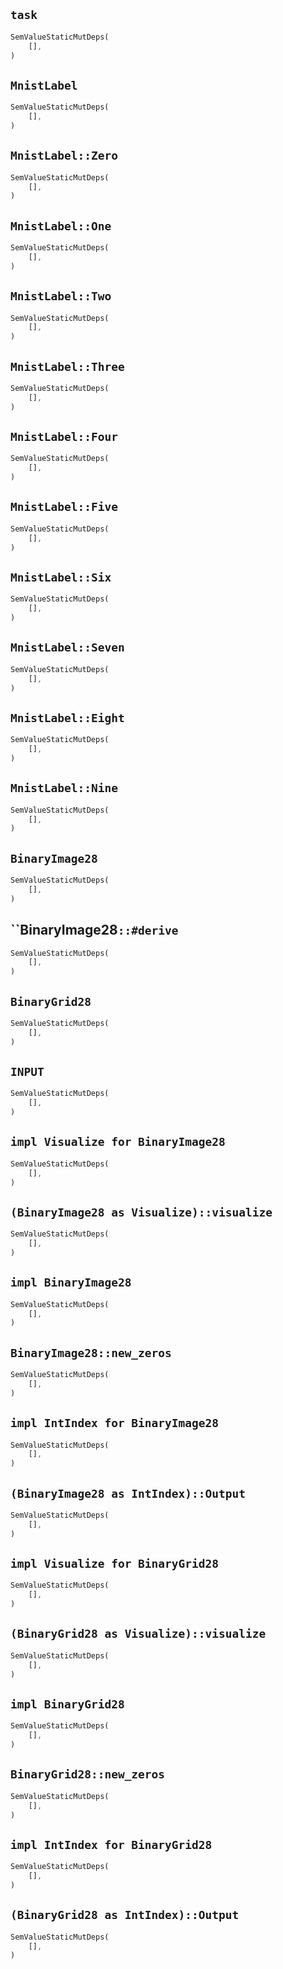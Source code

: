 ## `task`

```rust
SemValueStaticMutDeps(
    [],
)
```

## `MnistLabel`

```rust
SemValueStaticMutDeps(
    [],
)
```

## `MnistLabel::Zero`

```rust
SemValueStaticMutDeps(
    [],
)
```

## `MnistLabel::One`

```rust
SemValueStaticMutDeps(
    [],
)
```

## `MnistLabel::Two`

```rust
SemValueStaticMutDeps(
    [],
)
```

## `MnistLabel::Three`

```rust
SemValueStaticMutDeps(
    [],
)
```

## `MnistLabel::Four`

```rust
SemValueStaticMutDeps(
    [],
)
```

## `MnistLabel::Five`

```rust
SemValueStaticMutDeps(
    [],
)
```

## `MnistLabel::Six`

```rust
SemValueStaticMutDeps(
    [],
)
```

## `MnistLabel::Seven`

```rust
SemValueStaticMutDeps(
    [],
)
```

## `MnistLabel::Eight`

```rust
SemValueStaticMutDeps(
    [],
)
```

## `MnistLabel::Nine`

```rust
SemValueStaticMutDeps(
    [],
)
```

## `BinaryImage28`

```rust
SemValueStaticMutDeps(
    [],
)
```

## ``BinaryImage28`::#derive`

```rust
SemValueStaticMutDeps(
    [],
)
```

## `BinaryGrid28`

```rust
SemValueStaticMutDeps(
    [],
)
```

## `INPUT`

```rust
SemValueStaticMutDeps(
    [],
)
```

## `impl Visualize for BinaryImage28`

```rust
SemValueStaticMutDeps(
    [],
)
```

## `(BinaryImage28 as Visualize)::visualize`

```rust
SemValueStaticMutDeps(
    [],
)
```

## `impl BinaryImage28`

```rust
SemValueStaticMutDeps(
    [],
)
```

## `BinaryImage28::new_zeros`

```rust
SemValueStaticMutDeps(
    [],
)
```

## `impl IntIndex for BinaryImage28`

```rust
SemValueStaticMutDeps(
    [],
)
```

## `(BinaryImage28 as IntIndex)::Output`

```rust
SemValueStaticMutDeps(
    [],
)
```

## `impl Visualize for BinaryGrid28`

```rust
SemValueStaticMutDeps(
    [],
)
```

## `(BinaryGrid28 as Visualize)::visualize`

```rust
SemValueStaticMutDeps(
    [],
)
```

## `impl BinaryGrid28`

```rust
SemValueStaticMutDeps(
    [],
)
```

## `BinaryGrid28::new_zeros`

```rust
SemValueStaticMutDeps(
    [],
)
```

## `impl IntIndex for BinaryGrid28`

```rust
SemValueStaticMutDeps(
    [],
)
```

## `(BinaryGrid28 as IntIndex)::Output`

```rust
SemValueStaticMutDeps(
    [],
)
```
